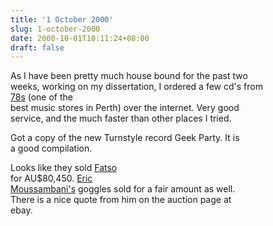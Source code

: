 ```yaml
---
title: '1 October 2000'
slug: 1-october-2000
date: 2000-10-01T10:11:24+08:00
draft: false
---
```


As I have been pretty much house bound for the past two\
weeks, working on my dissertation, I ordered a few cd\'s from\
[78s](http://www.78records.com.au/) (one of the\
best music stores in Perth) over the internet. Very good\
service, and the much faster than other places I tried.

Got a copy of the new Turnstyle record Geek Party. It is\
a good compilation.

Looks like they sold
[Fatso](http://cgi.ebay.com/aw-cgi/eBayISAPI.dll?ViewItem&item=451336332&ed=970318879)\
for AU\$80,450. [Eric\
Moussambani\'s](http://cgi.ebay.com/aw-cgi/eBayISAPI.dll?ViewItem&item=443791326)
goggles sold for a fair amount as well.\
There is a nice quote from him on the auction page at\
ebay.

